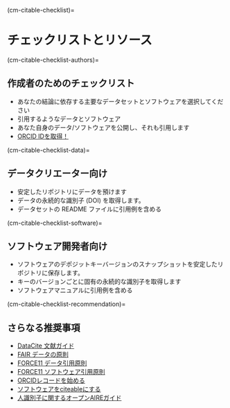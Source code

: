 (cm-citable-checklist)=
# チェックリストとリソース

(cm-citable-checklist-authors)=
## 作成者のためのチェックリスト

- あなたの結論に依存する主要なデータセットとソフトウェアを選択してください
- 引用するようなデータとソフトウェア
- あなた自身のデータ/ソフトウェアを公開し、それも引用します
- [ORCID IDを取得！](https://orcid.org/)

(cm-citable-checklist-data)=
## データクリエーター向け

- 安定したリポジトリにデータを預けます
- データの永続的な識別子 (DOI) を取得します。
- データセットの README ファイルに引用例を含める

(cm-citable-checklist-software)=
## ソフトウェア開発者向け

- ソフトウェアのデポジットキーバージョンのスナップショットを安定したリポジトリに保存します。
- キーのバージョンごとに固有の永続的な識別子を取得します
- ソフトウェアマニュアルに引用例を含める

(cm-citable-checklist-recommendation)=
## さらなる推奨事項

- [DataCite 文献ガイド](https://datacite.org/cite-your-data.html)
- [FAIR データの原則](https://www.force11.org/group/fairgroup/fairprinciples)
- [FORCE11 データ引用原則](https://www.force11.org/datacitationprinciples)
- [FORCE11 ソフトウェア引用原則](https://www.force11.org/software-citation-principles)
- [ORCIDレコードを始める](https://support.orcid.org/hc/en-us/articles/360006896894-Getting-started-with-your-ORCID-record)
- [ソフトウェアをciteableにする](https://guide.esciencecenter.nl/citable_software/making_software_citable.html)
- [人識別子に関するオープンAIREガイド](https://www.openaire.eu/how-can-identifiers-improve-the-dissemination-of-your-research-outputs)
